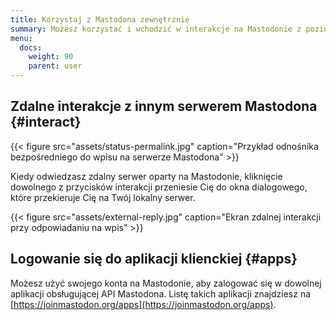 ```yaml
---
title: Korzystaj z Mastodona zewnętrznie
summary: Możesz korzystać i wchodzić w interakcje na Mastodonie z poziomu zewnętrznych aplikacji i stron.
menu:
  docs:
    weight: 90
    parent: user
---
```


## Zdalne interakcje z innym serwerem Mastodona {#interact}

{{< figure src="assets/status-permalink.jpg" caption="Przykład odnośnika bezpośredniego do wpisu na serwerze Mastodona" >}}

Kiedy odwiedzasz zdalny serwer oparty na Mastodonie, kliknięcie dowolnego z przycisków interakcji przeniesie Cię do okna dialogowego, które przekieruje Cię na Twój lokalny serwer.

{{< figure src="assets/external-reply.jpg" caption="Ekran zdalnej interakcji przy odpowiadaniu na wpis" >}}

## Logowanie się do aplikacji klienckiej {#apps}

Możesz użyć swojego konta na Mastodonie, aby zalogować się w dowolnej aplikacji obsługującej API Mastodona. Listę takich aplikacji znajdziesz na [https://joinmastodon.org/apps](https://joinmastodon.org/apps).
